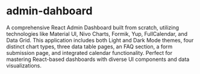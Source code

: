 # admin-dahboard
 A comprehensive React Admin Dashboard built from scratch, utilizing technologies like Material UI, Nivo Charts, Formik, Yup, FullCalendar, and Data Grid. This application includes both Light and Dark Mode themes, four distinct chart types, three data table pages, an FAQ section, a form submission page, and integrated calendar functionality. Perfect for mastering React-based dashboards with diverse UI components and data visualizations.
